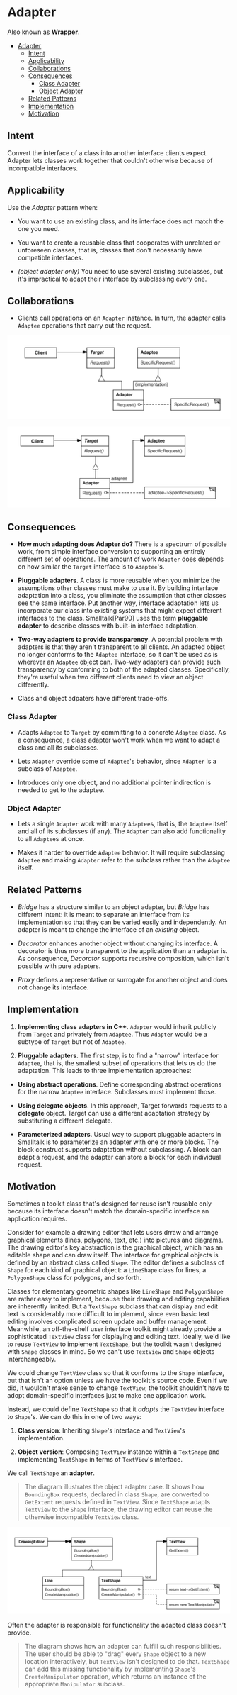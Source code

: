 # Adapter

Also known as __Wrapper__.

- [Adapter](#adapter)
  - [Intent](#intent)
  - [Applicability](#applicability)
  - [Collaborations](#collaborations)
  - [Consequences](#consequences)
    - [Class Adapter](#class-adapter)
    - [Object Adapter](#object-adapter)
  - [Related Patterns](#related-patterns)
  - [Implementation](#implementation)
  - [Motivation](#motivation)

## Intent

Convert the interface of a class into another interface clients expect. Adapter lets classes work together that couldn't otherwise because of incompatible interfaces.

## Applicability

Use the _Adapter_ pattern when:

* You want to use an existing class, and its interface does not match the one you need.

* You want to create a reusable class that cooperates with unrelated or unforeseen classes, that is, classes that don't necessarily have compatible interfaces.

* _(object adapter only)_ You need to use several existing subclasses, but it's impractical to adapt their interface by subclassing every one.

## Collaborations

* Clients call operations on an `Adapter` instance. In turn, the adapter calls `Adaptee` operations that carry out the request.

![class adapter](./class-adapter.png)

![object adapter](./object-adapter.png)

## Consequences

* __How much adapting does Adapter do?__ There is a spectrum of possible work, from simple interface conversion to supporting an entirely different set of operations. The amount of work `Adapter` does depends on how similar the `Target` interface is to `Adaptee`'s.

* __Pluggable adapters__. A class is more reusable when you minimize the assumptions other classes must make to use it. By building interface adaptation into a class, you eliminate the assumption that other classes see the same interface. Put another way, interface adaptation lets us incorporate our class into existing systems that might expect different interfaces to the class. Smalltalk\[Par90\] uses the term __pluggable adapter__ to describe classes with built-in interface adaptation.

* __Two-way adapters to provide transparency__. A potential problem with adapters is that they aren't transparent to all clients. An adapted object no longer conforms to the `Adaptee` interface, so it can't be used as is wherever an `Adaptee` object can. Two-way adapters can provide such transparency by conforming to both of the adapted classes. Specifically, they're useful when two different clients need to view an object differently.

* Class and object adpaters have different trade-offs.

### Class Adapter

* Adapts `Adaptee` to `Target` by committing to a concrete `Adaptee` class. As a consequence, a class adapter won't work when we want to adapt a class and all its subclasses.

* Lets `Adapter` override some of `Adaptee`'s behavior, since `Adapter` is a subclass of `Adaptee`.

* Introduces only one object, and no additional pointer indirection is needed to get to the adaptee.

### Object Adapter

* Lets a single `Adapter` work with many `Adaptee`s, that is, the `Adaptee` itself and all of its subclasses (if any). The `Adapter` can also add functionality to all `Adaptee`s at once.

* Makes it harder to override `Adaptee` behavior. It will require subclassing `Adaptee` and making `Adapter` refer to the subclass rather than the `Adaptee` itself.

## Related Patterns

* _Bridge_ has a structure similar to an object adapter, but _Bridge_ has different intent: it is meant to separate an interface from its implementation so that they can be varied easily and independently. An adapter is meant to change the interface of an _existing_ object.

* _Decorator_ enhances another object without changing its interface. A decorator is thus more transparent to the application than an adapter is. As consequence, _Decorator_ supports recursive composition, which isn't possible with pure adapters.

* _Proxy_ defines a representative or surrogate for another object and does not change its interface.

## Implementation

1. __Implementing class adapters in C++__. `Adapter` would inherit publicly from `Target` and privately from `Adaptee`. Thus `Adapter` would be a subtype of `Target` but not of `Adaptee`.

2. __Pluggable adapters__. The first step, is to find a "narrow" interface for `Adaptee`, that is, the smallest subset of operations that lets us do the adaptation. This leads to three implementation approaches:

  * __Using abstract operations__. Define corresponding abstract operations for the narrow `Adaptee` interface. Subclasses must implement those.

  * __Using delegate objects__. In this approach, Target forwards requests to a __delegate__ object. Target can use a different adaptation strategy by substituting a different delegate.

  * __Parameterized adapters__. Usual way to support pluggable adapters in Smalltalk is to parameterize an adapter with one or more blocks. The block construct supports adaptation without subclassing. A block can adapt a request, and the adapter can store a block for each individual request.

## Motivation

Sometimes a toolkit class that's designed for reuse isn't reusable only because its interface doesn't match the domain-specific interface an application requires.

Consider for example a drawing editor that lets users drraw and arrange graphical elements (lines, polygons, text, etc.) into pictures and diagrams. The drawing editor's key abstraction is the graphical object, which has an editable shape and can draw itself. The interface for graphical objects is defined by an abstract class called `Shape`. The editor defines a subclass of `Shape` for each kind of graphical object: a `LineShape` class for lines, a `PolygonShape` class for polygons, and so forth.

Classes for elementary geometric shapes like `LineShape` and `PolygonShape` are rather easy to implement, because their drawing and editing capabilities are inherently limited. But a `TextShape` subclass that can display and edit text is considerably more difficult to implement, since even basic text editing involves complicated screen update and buffer management. Meanwhile, an off-the-shelf user interface toolkit might already provide a sophisticated `TextView` class for displaying and editing text. Ideally, we'd like to reuse `TextView` to implement `TextShape`, but the toolkit wasn't designed with `Shape` classes in mind. So we can't use `TextView` and `Shape` objects interchangeably.

We could change `TextView` class so that it conforms to the `Shape` interface, but that isn't an option unless we have the toolkit's source code. Even if we did, it wouldn't make sense to change `TextView`, the toolkit shouldn't have to adopt domain-specific interfaces just to make one application work.

Instead, we could define `TextShape` so that it _adapts_ the `TextView` interface to `Shape`'s. We can do this in one of two ways:

1. __Class version__: Inheriting `Shape`'s interface and `TextView`'s implementation.

2. __Object version__: Composing `TextView` instance within a `TextShape`  and implementing `TextShape` in terms of `TextView`'s interface.

We call `TextShape` an __adapter__.

> The diagram illustrates the object adapter case. It shows how `BoundingBox` requests, declared in class `Shape`, are converted to `GetExtent` requests defined in `TextView`. Since `TextShape` adapts `TextView` to the `Shape` interface, the drawing editor can reuse the otherwise incompatible `TextView` class.

![adapter](./adapter.png)

Often the adapter is responsible for functionality the adapted class doesn't provide.

> The diagram shows how an adapter can fulfill such responsibilities. The user should be able to "drag" every `Shape` object to a new location interactively, but `TextView` isn't designed to do that. `TextShape` can add this missing functionality by implementing `Shape`'s `CreateManipulator` operation, which returns an instance of the appropriate `Manipulator` subclass.
